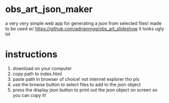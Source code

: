# obs_art_json_maker
a very very simple web app for generating a json from selected files!
made to be used w/ https://github.com/adrianmgg/obs_art_slideshow
it looks ugly lol

# instructions
1. download on your computer
2. copy path to index.html
3. paste path in browser of choice! not internet explorer tho pls
4. use the browse button to select files to add to the json object
5. press the display json button to print out the json object on screen so you can copy it!
